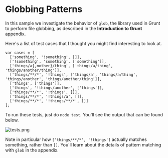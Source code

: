 # Globbing Patterns

In this sample we investigate the behavior of `glob`, the library used in Grunt to perform file globbing, as described in the **Introduction to Grunt** appendix.

Here's a list of test cases that I thought you might find interesting to look at.

```
var cases = [
  ['something', '!something', []],
  ['!something', 'something', ['something']],
  ['things/a{,nother}/thing', ['things/a/thing', 'things/another/thing']],
  ['things/**/*', '!things', ['things/a', 'things/a/thing', 'things/another', 'things/another/thing']],
  ['things', ['things']],
  ['things', '!things/another', ['things']],
  ['things/**/*', '!things', []],
  ['things/**/*', '!things/a', []],
  ['things/**/*', '!things/**/*', []]
];
```

To run these tests, just do `node test`. You'll see the output that can be found below.

![tests.png][1]

Note in particular how `['things/**/*', '!things']` actually matches something, rather than `[]`. You'll learn about the details of pattern matching with `glob` in the appendix.

  [1]: https://f.cloud.github.com/assets/934293/1867380/d53e3f66-784d-11e3-9606-b96bf665f95e.png
